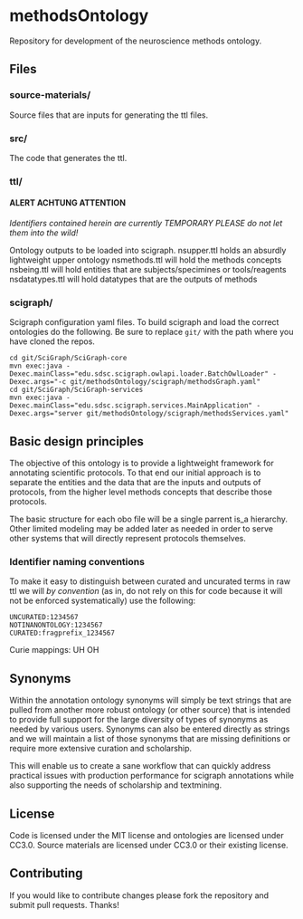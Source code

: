 # methodsOntology
Repository for development of the neuroscience methods ontology.
    
## Files
### source-materials/
Source files that are inputs for generating the ttl files.

### src/
The code that generates the ttl.

### ttl/
#### ALERT ACHTUNG ATTENTION
_Identifiers contained herein are currently TEMPORARY
PLEASE do not let them into the wild!_

Ontology outputs to be loaded into scigraph.
nsupper.ttl holds an absurdly lightweight upper ontology
nsmethods.ttl will hold the methods concepts
nsbeing.ttl will hold entities that are subjects/specimines or tools/reagents
nsdatatypes.ttl will hold datatypes that are the outputs of methods

### scigraph/
Scigraph configuration yaml files. To build scigraph and load the correct ontologies do the following.
Be sure to replace `git/` with the path where you have cloned the repos.
```
cd git/SciGraph/SciGraph-core
mvn exec:java -Dexec.mainClass="edu.sdsc.scigraph.owlapi.loader.BatchOwlLoader" -Dexec.args="-c git/methodsOntology/scigraph/methodsGraph.yaml"
cd git/SciGraph/SciGraph-services
mvn exec:java -Dexec.mainClass="edu.sdsc.scigraph.services.MainApplication" -Dexec.args="server git/methodsOntology/scigraph/methodsServices.yaml"
```

## Basic design principles
The objective of this ontology is to provide a lightweight framework for annotating
scientific protocols. To that end our initial approach is to separate the entities
and the data that are the inputs and outputs of protocols, from the higher level
methods concepts that describe those protocols.

The basic structure for each obo file will be a single parrent is_a hierarchy.
Other limited modeling may be added later as needed in order to serve other systems
that will directly represent protocols themselves.

### Identifier naming conventions
To make it easy to distinguish between curated and uncurated terms in raw ttl
we will _by convention_ (as in, do not rely on this for code because it will
not be enforced systematically) use the following:
```
UNCURATED:1234567
NOTINANONTOLOGY:1234567
CURATED:fragprefix_1234567
```
Curie mappings: UH OH

## Synonyms
Within the annotation ontology synonyms will simply be text strings that are
pulled from another more robust ontology (or other source) that is intended to
provide full support for the large diversity of types of synonyms as needed by
various users. Synonyms can also be entered directly as strings and we will
maintain a list of those synonyms that are missing definitions or require more
extensive curation and scholarship.

This will enable us to create a sane workflow that can quickly address practical
issues with production performance for scigraph annotations while also supporting
the needs of scholarship and textmining.

## License
Code is licensed under the MIT license and ontologies are licensed under CC3.0. Source materials
are licensed under CC3.0 or their existing license.

## Contributing
If you would like to contribute changes please fork the repository and submit pull requests. Thanks!

